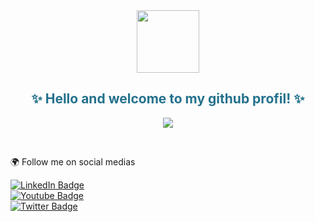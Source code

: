 <div id="header" align="center">
    <img src="https://media.giphy.com/media/JtBZm3Getg3dqxK0zP/giphy-downsized.gif" width="100"/> 
    <h2 style="color: #24718c">✨ Hello and welcome to my github profil! ✨</h2>
</div>

<p align="center">
  <a href="https://github.com/DenverCoder1/readme-typing-svg"><img src="https://readme-typing-svg.herokuapp.com/?lines=Financial%20Controller%20in%20baking%20environnement;Risk%20Manager%20in%20Asset%20Management%20environnement;ALM%20Manager%20in%20Tresury%20environnement;Developper%20Office%20Automation&font=Fira%20Code&center=true&width=840&height=45&color=f75c7e&vCenter=true&size=22"></a>
</p>

<br>
<p>🌍 Follow me on social medias </p>
<div id="badges">
    <div>
    <a href="https://www.linkedin.com/in/fr%C3%A9d%C3%A9ric-quivron-163a7630/">
        <img src="https://img.shields.io/badge/LinkedIn-blue?style=for-the-badge&logo=linkedin&logoColor=white" alt="LinkedIn Badge"/>
    </a>
    </div>
    <div>
    <a href="https://www.youtube.com/channel/UCutuBM3yKNTlZtGT_StHrsA/playlists">
        <img src="https://img.shields.io/badge/YouTube-red?style=for-the-badge&logo=youtube&logoColor=white" alt="Youtube Badge"/>
    </a>
    </div>
    <div>
    <a href="https://twitter.com/QuivronF">
        <img src="https://img.shields.io/badge/Twitter-blue?style=for-the-badge&logo=twitter&logoColor=white" alt="Twitter Badge"/>
    </a>
    </div>
</div>